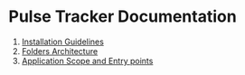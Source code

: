 # Pulse Tracker Documentation

1. [Installation Guidelines](install.md)
2. [Folders Architecture](structure.md)
3. [Application Scope and Entry points](application.md)
